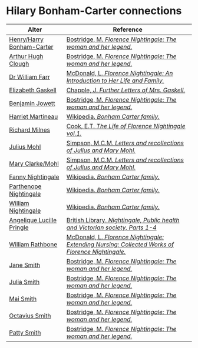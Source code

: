 # Hilary Bonham-Carter connections
| Alter  | Reference|
| ------------- |------------- |
| [Henry/Harry Bonham-Carter](https://github.com/altealo/FNTest/blob/master/AltersReferences/HenryBonhamCarter.md)  |[Bostridge, M. *Florence Nightingale: The woman and her legend.*](https://books.google.co.uk/books?id=OsCiBgAAQBAJ&lpg=PR334&pg=PP1#v=onepage&q&f=false)|
| [Arthur Hugh Clough](https://github.com/altealo/FNTest/blob/master/AltersReferences/ArthurHughClough.md)|[Bostridge, M. *Florence Nightingale: The woman and her legend.*](https://books.google.co.uk/books?id=OsCiBgAAQBAJ&lpg=PR334&pg=PP1#v=onepage&q&f=false)|
| [Dr William Farr](https://github.com/altealo/FNTest/blob/master/AltersReferences/WilliamFarr.md)  |[McDonald, L. *Florence Nightingale: An Introduction to Her Life and Family.*](https://books.google.co.uk/books?id=2dJ0CwAAQBAJ)|
| [Elizabeth Gaskell](https://github.com/altealo/FNTest/blob/master/AltersReferences/ElizabethGaskell.md) |[Chapple, J. *Further Letters of Mrs. Gaskell.*](https://books.google.co.uk/books?id=NZaNtFTA6LAC&pg=PA258&lpg=PA258&dq=hilary+bonham+carter+Elizabeth+Gaskell&source=bl&ots=U5_m8SiG8k&sig=ACfU3U37GVYLcYdrCN1gFJJtodC_UJ0fcA&hl=en&sa=X&ved=2ahUKEwj2nafM_IjmAhXHesAKHcGpBTYQ6AEwBHoECAgQAQ#v=onepage&q=hilary%20bonham%20carter%20Elizabeth%20Gaskell&f=false)|
| [Benjamin Jowett](https://github.com/altealo/FNTest/blob/master/AltersReferences/BenjaminJowett.md) |[Bostridge, M. *Florence Nightingale: The woman and her legend.*](https://books.google.co.uk/books?id=OsCiBgAAQBAJ&lpg=PR334&pg=PP1#v=onepage&q&f=false)|
| [Harriet Martineau](https://github.com/altealo/FNTest/blob/master/AltersReferences/HarrietMartineau.md)  |[Wikipedia. *Bonham Carter family.*](https://en.wikipedia.org/wiki/Bonham_Carter_family)|
| [Richard Milnes](https://github.com/altealo/FNTest/blob/master/AltersReferences/RichardMilnes.md)  |[Cook, E.T. *The Life of Florence Nightingale vol.1.*](http://www.gutenberg.org/files/40057/40057-h/40057-h.htm)|
| [Julius Mohl](https://github.com/altealo/FNTest/blob/master/AltersReferences/JuliusMohl.md)  |[Simpson, M.C.M. *Letters and recollections of Julius and Mary Mohl.*](https://archive.org/details/lettersrecollect00simpiala/page/n8/mode/2up)|
| [Mary Clarke/Mohl](https://github.com/altealo/FNTest/blob/master/AltersReferences/MaryClarke.md)  |[Simpson, M.C.M. *Letters and recollections of Julius and Mary Mohl.*](https://archive.org/details/lettersrecollect00simpiala/page/n8/mode/2up)|
| [Fanny Nightingale](https://github.com/altealo/FNTest/blob/master/AltersReferences/FannyNightingale.md)  |[Wikipedia. *Bonham Carter family.*](https://en.wikipedia.org/wiki/Bonham_Carter_family)|
| [Parthenope Nightingale](https://github.com/altealo/FNTest/blob/master/AltersReferences/ParthenopeNightingale.md)  |[Wikipedia. *Bonham Carter family.*](https://en.wikipedia.org/wiki/Bonham_Carter_family)|
| [William Nightingale](https://github.com/altealo/FNTest/blob/master/AltersReferences/WilliamNightingale.md)  |[Wikipedia. *Bonham Carter family.*](https://en.wikipedia.org/wiki/Bonham_Carter_family)|
| [Angelique Lucille Pringle](https://github.com/altealo/FNTest/blob/master/AltersReferences/AngeliqueLucillePringle.md)  |[British Library. *Nightingale, Public health and Victorian society, Parts 1-4*](https://onlinelibrary.wiley.com/doi/abs/10.1046/j.1365-2834.2003.00375.x)|
| [William Rathbone](https://github.com/altealo/FNTest/blob/master/AltersReferences/WilliamRathbone.md)  |[McDonald, L. *Florence Nightingale: Extending Nursing: Collected Works of Florence Nightingale.*](https://books.google.co.uk/books?id=tYrZAgAAQBAJ&pg=PA258&lpg=PA258&dq=hilary+bonham+carter+william+rathbone&source=bl&ots=WDQ9fa-vkR&sig=ACfU3U0tZQZOgxFdOLaPlOeh211uG1jCBQ&hl=en&sa=X&ved=2ahUKEwiy2tzTzojmAhXSOcAKHXD9A9EQ6AEwAHoECAkQAQ#v=onepage&q=hilary%20bonham%20carter%20william%20rathbone&f=false)|
| [Jane Smith](https://github.com/altealo/FNTest/blob/master/AltersReferences/JaneSmith.md)   |[Bostridge, M. *Florence Nightingale: The woman and her legend.*](https://books.google.co.uk/books?id=OsCiBgAAQBAJ&lpg=PR334&pg=PP1#v=onepage&q&f=false)|
| [Julia Smith](https://github.com/altealo/FNTest/blob/master/AltersReferences/JuliaSmith.md)   |[Bostridge, M. *Florence Nightingale: The woman and her legend.*](https://books.google.co.uk/books?id=OsCiBgAAQBAJ&lpg=PR334&pg=PP1#v=onepage&q&f=false)|
| [Mai Smith](https://github.com/altealo/FNTest/blob/master/AltersReferences/MaiSmith.md)   |[Bostridge, M. *Florence Nightingale: The woman and her legend.*](https://books.google.co.uk/books?id=OsCiBgAAQBAJ&lpg=PR334&pg=PP1#v=onepage&q&f=false)|
| [Octavius Smith](https://github.com/altealo/FNTest/blob/master/AltersReferences/OctaviusSmith.md)   |[Bostridge, M. *Florence Nightingale: The woman and her legend.*](https://books.google.co.uk/books?id=OsCiBgAAQBAJ&lpg=PR334&pg=PP1#v=onepage&q&f=false)|
| [Patty Smith](https://github.com/altealo/FNTest/blob/master/AltersReferences/PattySmith.md)   |[Bostridge, M. *Florence Nightingale: The woman and her legend.*](https://books.google.co.uk/books?id=OsCiBgAAQBAJ&lpg=PR334&pg=PP1#v=onepage&q&f=false)|
